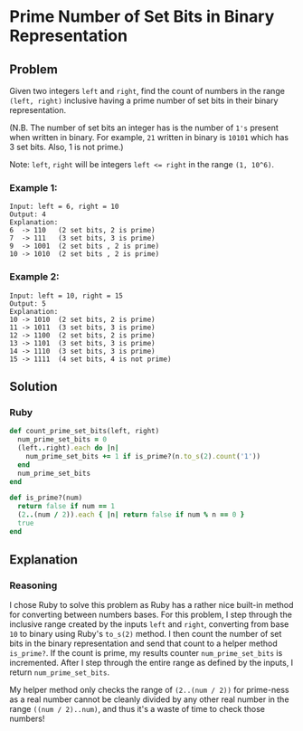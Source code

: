 # Prime Number of Set Bits in Binary Representation

## Problem
Given two integers `left` and `right`, find the count of numbers in the range `(left, right)` inclusive having a prime number of set bits in their binary representation.

(N.B. The number of set bits an integer has is the number of `1's` present when written in binary. For example, `21` written in binary is `10101` which has 3 set bits. Also, 1 is not prime.)

Note: `left`, `right` will be integers `left <= right` in the range `(1, 10^6)`.

### Example 1:
```
Input: left = 6, right = 10
Output: 4
Explanation:
6  -> 110   (2 set bits, 2 is prime)
7  -> 111   (3 set bits, 3 is prime)
9  -> 1001  (2 set bits , 2 is prime)
10 -> 1010  (2 set bits , 2 is prime)
```

### Example 2:
```
Input: left = 10, right = 15
Output: 5
Explanation:
10 -> 1010  (2 set bits, 2 is prime)
11 -> 1011  (3 set bits, 3 is prime)
12 -> 1100  (2 set bits, 2 is prime)
13 -> 1101  (3 set bits, 3 is prime)
14 -> 1110  (3 set bits, 3 is prime)
15 -> 1111  (4 set bits, 4 is not prime)
```

## Solution
### Ruby
```ruby
def count_prime_set_bits(left, right)
  num_prime_set_bits = 0
  (left..right).each do |n|
    num_prime_set_bits += 1 if is_prime?(n.to_s(2).count('1'))
  end
  num_prime_set_bits
end

def is_prime?(num)
  return false if num == 1
  (2..(num / 2)).each { |n| return false if num % n == 0 }
  true
end
```

## Explanation
### Reasoning
I chose Ruby to solve this problem as Ruby has a rather nice built-in method for converting between numbers bases. For this problem, I step through the inclusive range created by the inputs `left` and `right`, converting from base `10` to binary using Ruby's `to_s(2)` method. I then count the number of set bits in the binary representation and send that count to a helper method `is_prime?`. If the count is prime, my results counter `num_prime_set_bits` is incremented. After I step through the entire range as defined by the inputs, I return `num_prime_set_bits`.

My helper method only checks the range of `(2..(num / 2))` for prime-ness as a real number cannot be cleanly divided by any other real number in the range `((num / 2)..num)`, and thus it's a waste of time to check those numbers!
